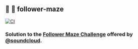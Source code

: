 ## :hamster: :twisted_rightwards_arrows: follower-maze

[![CI][ci-shield]][ci-url]

### Solution to the [Follower Maze Challenge](./SPECIFICATION.md) offered by [@soundcloud](https://github.com/soundcloud).

[ci-shield]: https://img.shields.io/github/actions/workflow/status/tensorush/follower-maze/ci.yml?branch=main&style=for-the-badge&logo=github&label=CI&labelColor=black
[ci-url]: https://github.com/tensorush/follower-maze/blob/main/.github/workflows/ci.yml

